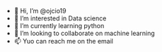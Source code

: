 - 👋 Hi, I’m @ojcio19
- 👀 I’m interested in Data science
- 🌱 I’m currently learning python
- 💞️ I’m looking to collaborate on machine learning
- 📫 Yuo can reach me on the email

<!---
ojcio19/ojcio19 is a ✨ special ✨ repository because its `README.md` (this file) appears on your GitHub profile.
You can click the Preview link to take a look at your changes.
--->
